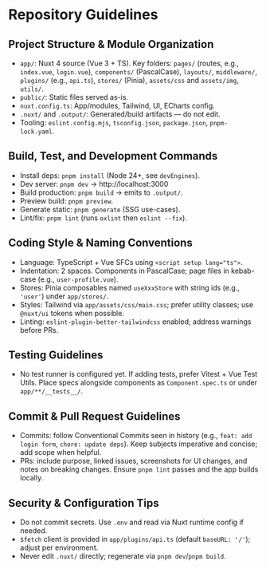 # Repository Guidelines

## Project Structure & Module Organization
- `app/`: Nuxt 4 source (Vue 3 + TS). Key folders: `pages/` (routes, e.g., `index.vue`, `login.vue`), `components/` (PascalCase), `layouts/`, `middleware/`, `plugins/` (e.g., `api.ts`), `stores/` (Pinia), `assets/css` and `assets/img`, `utils/`.
- `public/`: Static files served as-is.
- `nuxt.config.ts`: App/modules, Tailwind, UI, ECharts config.
- `.nuxt/` and `.output/`: Generated/build artifacts — do not edit.
- Tooling: `eslint.config.mjs`, `tsconfig.json`, `package.json`, `pnpm-lock.yaml`.

## Build, Test, and Development Commands
- Install deps: `pnpm install` (Node 24+, see `devEngines`).
- Dev server: `pnpm dev` → http://localhost:3000
- Build production: `pnpm build` → emits to `.output/`.
- Preview build: `pnpm preview`.
- Generate static: `pnpm generate` (SSG use-cases).
- Lint/fix: `pnpm lint` (runs `oxlint` then `eslint --fix`).

## Coding Style & Naming Conventions
- Language: TypeScript + Vue SFCs using `<script setup lang="ts">`.
- Indentation: 2 spaces. Components in PascalCase; page files in kebab-case (e.g., `user-profile.vue`).
- Stores: Pinia composables named `useXxxStore` with string ids (e.g., `'user'`) under `app/stores/`.
- Styles: Tailwind via `app/assets/css/main.css`; prefer utility classes; use `@nuxt/ui` tokens when possible.
- Linting: `eslint-plugin-better-tailwindcss` enabled; address warnings before PRs.

## Testing Guidelines
- No test runner is configured yet. If adding tests, prefer Vitest + Vue Test Utils. Place specs alongside components as `Component.spec.ts` or under `app/**/__tests__/`.

## Commit & Pull Request Guidelines
- Commits: follow Conventional Commits seen in history (e.g., `feat: add login form`, `chore: update deps`). Keep subjects imperative and concise; add scope when helpful.
- PRs: include purpose, linked issues, screenshots for UI changes, and notes on breaking changes. Ensure `pnpm lint` passes and the app builds locally.

## Security & Configuration Tips
- Do not commit secrets. Use `.env` and read via Nuxt runtime config if needed.
- `$fetch` client is provided in `app/plugins/api.ts` (default `baseURL: '/'`); adjust per environment.
- Never edit `.nuxt/` directly; regenerate via `pnpm dev`/`pnpm build`.

